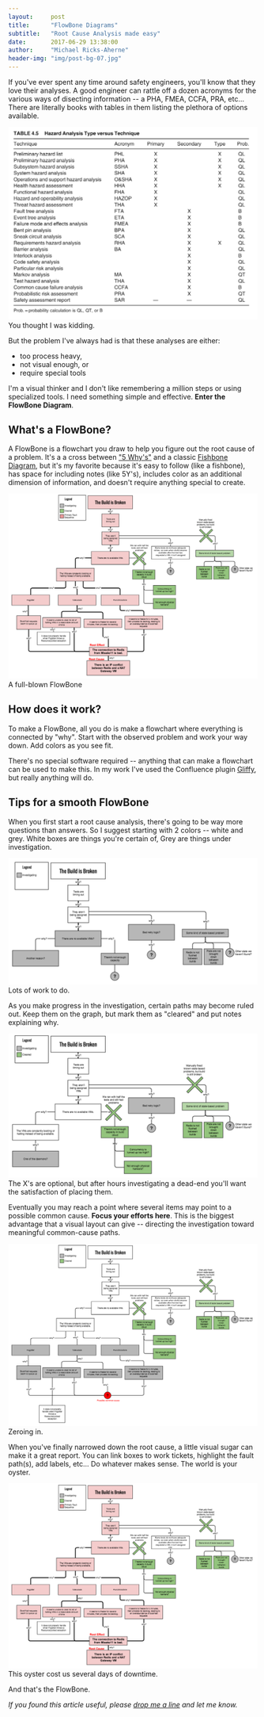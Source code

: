 ```yaml
---
layout:     post
title:      "FlowBone Diagrams"
subtitle:   "Root Cause Analysis made easy"
date:       2017-06-29 13:38:00
author:     "Michael Ricks-Aherne"
header-img: "img/post-bg-07.jpg"
---
```


<p>If you've ever spent any time around safety engineers, you'll know that they love their analyses. A good engineer can rattle off a dozen acronyms for the various ways of disecting information -- a PHA, FMEA, CCFA, PRA, etc... There are literally books with tables in them listing the plethora of options available.</p>

<a href="/img/2017-06-29-flowbone-early.png"><img src="/img/2017-06-29-types-of-analyses.png"/></a><span class="caption">You thought I was kidding.</span>

<p>But the problem I've always had is that these analyses are either:
<ul>
    <li>too process heavy,</li>
    <li>not visual enough, or</li>
    <li>require special tools</li>
</ul></p>

<p>I'm a visual thinker and I don't like remembering a million steps or using specialized tools. I need something simple and effective. <strong>Enter the FlowBone Diagram</strong>.</p>

<h2 class="section-heading">What's a FlowBone?</h2>

<p>A FlowBone is a flowchart you draw to help you figure out the root cause of a problem. It's a a cross between <a href="https://en.wikipedia.org/wiki/5_Whys">"5 Why's"</a> and a classic <a href="https://en.wikipedia.org/wiki/Ishikawa_diagram">Fishbone Diagram</a>, but it's my favorite because it's easy to follow (like a fishbone), has space for including notes (like 5Y's), includes color as an additional dimension of information, and doesn't require anything special to create.</p>

<a href="/img/2017-06-29-full-blown-flowbone.png"><img src="/img/2017-06-29-full-blown-flowbone.png"/></a><span class="caption">A full-blown FlowBone</span>

<h2 class="section-heading">How does it work?</h2>

<p>To make a FlowBone, all you do is make a flowchart where everything is connected by "why". Start with the observed problem and work your way down. Add colors as you see fit. </p>

<p>There's no special software required -- anything that can make a flowchart can be used to make this. In my work I've used the Confluence plugin <a href="https://www.gliffy.com/products/confluence-plugin/">Gliffy</a>, but really anything will do.</p>

<h2 class="section-heading">Tips for a smooth FlowBone</h2>

<p>When you first start a root cause analysis, there's going to be way more questions than answers. So I suggest starting with 2 colors -- white and grey. White boxes are things you're certain of, Grey are things under investigation. </p>

<a href="/img/2017-06-29-flowbone-early.png"><img src="/img/2017-06-29-flowbone-early.png"/></a><span class="caption">Lots of work to do.</span>

<p>As you make progress in the investigation, certain paths may become ruled out. Keep them on the graph, but mark them as "cleared" and put notes explaining why. </p>

<a href="/img/2017-06-29-flowbone-medium.png"><img src="/img/2017-06-29-flowbone-medium.png"/></a><span class="caption">The X's are optional, but after hours investigating a dead-end you'll want the satisfaction of placing them.</span>

<p>Eventually you may reach a point where several items may point to a possible common cause. <strong>Focus your efforts here</strong>. This is the biggest advantage that a visual layout can give -- directing the investigation toward meaningful common-cause paths. </p>

<a href="/img/2017-06-29-flowbone-late.png"><img src="/img/2017-06-29-flowbone-late.png"/></a><span class="caption">Zeroing in.</span>

<p>When you've finally narrowed down the root cause, a little visual sugar can make it a great report. You can link boxes to work tickets, highlight the fault path(s), add labels, etc... Do whatever makes sense. The world is your oyster. </p>

<a href="/img/2017-06-29-full-blown-flowbone.png"><img src="/img/2017-06-29-full-blown-flowbone.png"/></a><span class="caption">This oyster cost us several days of downtime.</span>

<p>And that's the FlowBone.</p>

<p><em>If you found this article useful, please <a href="mailto:miketwo@gmail.com">drop me a line</a> and let me know.</em></p>
